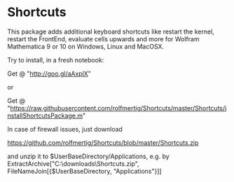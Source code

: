 # Shortcuts
This package adds additional keyboard shortcuts like restart the kernel, restart the FrontEnd, 
evaluate cells upwards and more for Wolfram Mathematica 9 or 10 on Windows, Linux and MacOSX.

Try to install, in a fresh notebook:

Get @ "http://goo.gl/aAxplX"

or

Get @ "https://raw.githubusercontent.com/rolfmertig/Shortcuts/master/Shortcuts/installShortcutsPackage.m"

In case of firewall issues, just download 

https://github.com/rolfmertig/Shortcuts/blob/master/Shortcuts.zip

and unzip it to $UserBaseDirectory/Applications, e.g. by 
ExtractArchive["C:\\downloads\\Shortcuts.zip", FileNameJoin[{$UserBaseDirectory, "Applications"}]]


